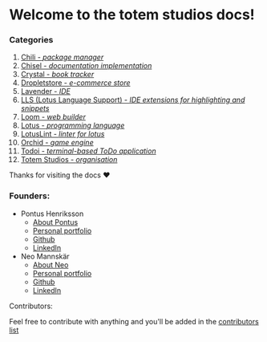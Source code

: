 # Welcome to the totem studios docs!

### Categories

1. [Chili - _package manager_](/chili.md)
2. [Chisel - _documentation implementation_](/chisel.md)
3. [Crystal - _book tracker_](/crystal.md)
4. [Dropletstore - _e-commerce store_](/dropletstore.md)
5. [Lavender - _IDE_](/lavender.md)
6. [LLS (Lotus Language Support) - _IDE extensions for highlighting and snippets_](/lls.md)
7. [Loom - _web builder_](/loom.md)
8. [Lotus - _programming language_](/lotus.md)
9. [LotusLint - _linter for lotus_](/lotuslint.md)
10. [Orchid - _game engine_](/orchid.md)
11. [Todoi - _terminal-based ToDo application_](/todoi.md)
12. [Totem Studios - _organisation_](/totemstudios.md)

Thanks for visiting the docs ❤️

### Founders:

- Pontus Henriksson
  - [About Pontus](/pontus.md)
  - [Personal portfolio](https://pontushenriksson.com)
  - [Github](https://github.com/pontushenriksson)
  - [LinkedIn](https://www.linkedin.com/in/pontushenriksson/)
- Neo Mannskär
  - [About Neo](/neo.md)
  - [Personal portfolio](https://neo.mannskar.com)
  - [Github](https://github.com/Nenne375)
  - [LinkedIn](https://www.linkedin.com/in/neo-mannskar/)

Contributors:

Feel free to contribute with anything and you'll be added in the [contributors list](/contributors.md)
